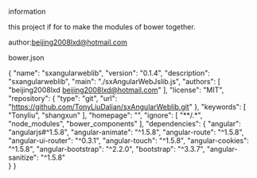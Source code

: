

information

this project if for to make the modules of bower together.

author:beijing2008lxd@hotmail.com


bower.json

{
  "name": "sxangularweblib",
  "version": "0.1.4",
  "description": "sxangularweblib",
  "main": "./sxAngularWebJslib.js",
  "authors": [
    "beijing2008lxd <beijing2008lxd@hotmail.com>"
  ],
  "license": "MIT",
  "repository": {
    "type": "git",
    "url": "https://github.com/TonyLiuDalian/sxAngularWeblib.git"
  },
  "keywords": [
    "Tonyliu",
    "shangxun"
  ],
  "homepage": "",
  "ignore": [
    "**/.*",
    "node_modules",
    "bower_components"
  ],
  "dependencies": {
    "angular": "angularjs#^1.5.8",
    "angular-animate": "^1.5.8",
    "angular-route": "^1.5.8",
    "angular-ui-router": "^0.3.1",
    "angular-touch": "^1.5.8",
    "angular-cookies": "^1.5.8",
    "angular-bootstrap": "^2.2.0",
    "bootstrap": "^3.3.7",
    "angular-sanitize": "^1.5.8"  
  }
}

